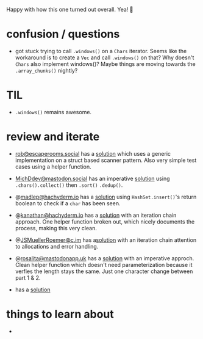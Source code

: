 Happy with how this one turned out overall. Yea! 🎉

# confusion / questions
* got stuck trying to call `.windows()` on a `Chars` iterator. Seems like the workaround is to create a `Vec` and call `.windows()` on that? Why doesn't `Chars` also implement windows()? Maybe things are moving towards the `.array_chunks()` nightly? 

# TIL
* `.windows()` remains awesome. 

# review and iterate
* rob@escaperooms.social has a [solution](https://github.com/rtsuk/advent_of_code_2022/blob/master/src/bin/day6.rs) which uses a generic implementation on a struct based scanner pattern. Also very simple test cases using a helper function. 
* MichDdev@mastodon.social has an imperative [solution](https://github.com/michd/advent-of-code/blob/main/2022/aoc06/src/main.rs) using `.chars().collect()` then  `.sort()` `.dedup()`.
* @madlep@hachyderm.io has a [solution](https://github.com/madlep/advent_of_code_2022_rust/blob/main/src/days/day06.rs) using `HashSet.insert()`'s return boolean to check if a `char` has been seen. 
* @kanathan@hachyderm.io has a [solution](https://github.com/kanathan/advent_code_2022/blob/master/src/day_6/main.rs) with an iteration chain approach. One helper function broken out, which nicely documents the process, making this very clean. 
* @JSMuellerRoemer@c.im has a[solution](https://github.com/l0calh05t/advent-of-code-2022/blob/trunk/src/solutions/day_06.rs) with an iteration chain attention to allocations and error handling. 
* @rosalita@mastodonapp.uk has a [solution](https://github.com/Rosalita/advent-of-code-2022/blob/main/rust/src/bin/6-1.rs) with an imperative approch. Clean helper function which doesn't need parameterization because it verfies the length stays the same. Just one character change between part 1 & 2.

* has a [solution]()


# things to learn about
* 

